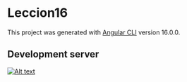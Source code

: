 # Leccion16

This project was generated with [Angular CLI](https://github.com/angular/angular-cli) version 16.0.0.

## Development server

[![Alt text](https://img.youtube.com/vi/configuroweb/0.jpg)](https://drive.google.com/file/d/1eKTt2Uaa9l_7dm1SKbHX_BHDt2dJVJXk/view?usp=sharing)

